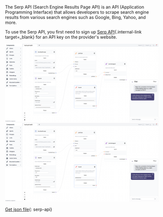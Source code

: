 The Serp API (Search Engine Results Page API) is an API (Application Programming Interface) that allows developers to scrape search engine results from various search engines such as Google, Bing, Yahoo, and more.

To use the Serp API, you first need to sign up [Serp API](https://serpapi.com/){.internal-link target=_blank} for an API key on the provider's website.

![!Description](img/serp-api.png#only-dark)
![!Description](img/serp-api.png#only-light)

[Get json file](data/Serp-api.json){: serp-api}